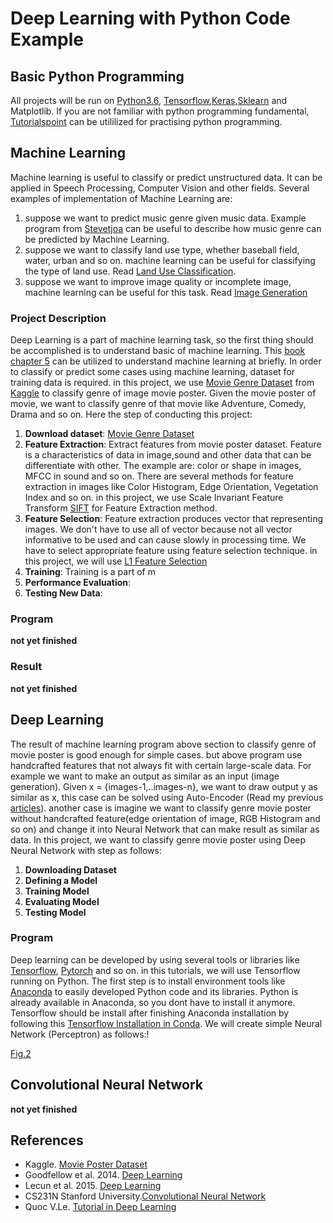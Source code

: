 # Deep Learning with Python Code Example #
## Basic Python Programming ##
All projects will be run on [Python3.6](https://www.python.org/downloads/release/python-360/), [Tensorflow](http://tensorflow.org),[Keras](http://keras.io/),[Sklearn](http://scikit-learn.org/stable/) and Matplotlib. If you are not familiar with python programming fundamental, [Tutorialspoint](http://www.tutorialspoint.com/python/) can be utililized for practising python programming. 
## Machine Learning ##
Machine learning is useful to classify or predict unstructured data. It can be applied in Speech Processing, Computer Vision and other fields. Several examples of implementation of Machine Learning are:
1. suppose we want to predict music genre given music data. Example program from [Stevetjoa](https://github.com/stevetjoa/stanford-mir) can be useful to describe how music genre can be predicted by Machine Learning.
2. suppose we want to classify land use type, whether baseball field, water, urban and so on. machine learning can be useful for classifying the type of land use. Read [Land Use Classification](https://github.com/tavgreen/landuse_classification).
3. suppose we want to improve image quality or incomplete image, machine learning can be useful for this task. Read [Image Generation](https://github.com/tavgreen/generating_images)

### Project Description ###
Deep Learning is a part of machine learning task, so the first thing should be accomplished is to understand basic of machine learning. This [book chapter 5](http://www.deeplearningbook.org) can be utilized to understand machine learning at briefly. In order to classify or predict some cases using machine learning, dataset for training data is required. in this project, we use [Movie Genre Dataset]((https://www.kaggle.com/neha1703/movie-genre-from-its-poster)) from [Kaggle](https://www.kaggle.com/) to classify genre of image movie poster. Given the movie poster of movie, we want to classify genre of that movie like Adventure, Comedy, Drama and so on. Here the step of conducting this project:
1. **Download dataset**: [Movie Genre Dataset]((https://www.kaggle.com/neha1703/movie-genre-from-its-poster)) 
2. **Feature Extraction**: Extract features from movie poster dataset. Feature is a characteristics of data in image,sound and other data that can be differentiate with other. The example are: color or shape in images, MFCC in sound and so on. There are several methods for feature extraction in images like Color Histogram, Edge Orientation, Vegetation Index and so on. in this project, we use Scale Invariant Feature Transform [SIFT](http://docs.opencv.org/3.1.0/da/df5/tutorial_py_sift_intro.html) for Feature Extraction method.
3. **Feature Selection**: Feature extraction produces vector that representing images. We don't have to use all of vector because not all vector informative to be used and can cause slowly in processing time. We have to select appropriate feature using feature selection technique. in this project, we will use [L1 Feature Selection](http://scikit-learn.org/stable/modules/feature_selection.html)
4. **Training**: Training is a part of m
5. **Performance Evaluation**:
6. **Testing New Data**:

### Program ###
**not yet finished**

### Result ###
**not yet finished**

## Deep Learning ##
The result of machine learning program above section to classify genre of movie poster is good enough for simple cases. but above program use handcrafted features that not always fit with certain large-scale data. For example we want to make an output as similar as an input (image generation). Given x = {images-1,..images-n}, we want to draw output y as similar as x, this case can be solved using Auto-Encoder (Read my previous [articles](https://github.com/tavgreen/generating_images)). another case is imagine we want to classify genre movie poster without handcrafted feature(edge orientation of image, RGB Histogram and so on) and change it into Neural Network that can make result as similar as data. In this project, we want to classify genre movie poster using Deep Neural Network with step as follows:
1. **Downloading Dataset**
2. **Defining a Model**
3. **Training Model**
4. **Evaluating Model**
5. **Testing Model**

### Program ###
Deep learning can be developed by using several tools or libraries like [Tensorflow](http://tensorflow.org), [Pytorch](http://pytorch.org) and so on. in this tutorials, we will use Tensorflow running on Python. The first step is to install environment tools like [Anaconda](https://www.continuum.io/downloads) to easily developed Python code and its libraries. Python is already available in Anaconda, so you dont have to install it anymore. Tensorflow should be install after finishing Anaconda installation by following this [Tensorflow Installation in Conda](https://anaconda.org/conda-forge/tensorflow). We will create simple Neural Network (Perceptron) as follows:!

[Fig.2](https://raw.github.com/tavgreen/generating_images/master/file/formula.png?raw=true "Perceptron")


## Convolutional Neural Network ##

**not yet finished**

## References ##
- Kaggle. [Movie Poster Dataset](https://www.kaggle.com/neha1703/movie-genre-from-its-poster)
- Goodfellow et al. 2014. [Deep Learning](http://www.deeplearningbook.org)
- Lecun et al. 2015. [Deep Learning](https://www.cs.toronto.edu/~hinton/absps/NatureDeepReview.pdf)
- CS231N Stanford University.[Convolutional Neural Network](http://cs231n.github.io)
- Quoc V.Le. [Tutorial in Deep Learning](https://cs.stanford.edu/~quocle)

